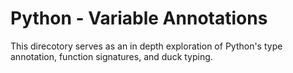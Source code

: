 # Python - Variable Annotations
This direcotory serves as an in depth exploration of Python's type annotation, function signatures, and duck typing.
